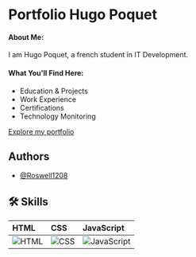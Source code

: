 
# Portfolio Hugo Poquet

#### About Me:
I am Hugo Poquet, a french student in IT Development.

#### What You'll Find Here:
- Education & Projects
- Work Experience
- Certifications
- Technology Monitoring

[Explore my portfolio](https://roswell1208.github.io/portfolio-Hugo-Poquet/)

## Authors

- [@Roswell1208](https://www.github.com/roswell1208)

## 🛠 Skills

| HTML | CSS | JavaScript |
| :-------- | :-------- | :-------- |
| ![HTML](https://www.numerama.com//content/uploads/2012/09/HTML5_Logo_256.png) | ![CSS](https://cdn.iconscout.com/icon/free/png-256/free-css-37-226088.png?f=webp) | ![JavaScript](https://gitconnected.com/public/images/tutorials/svg/javascript.svg) |
